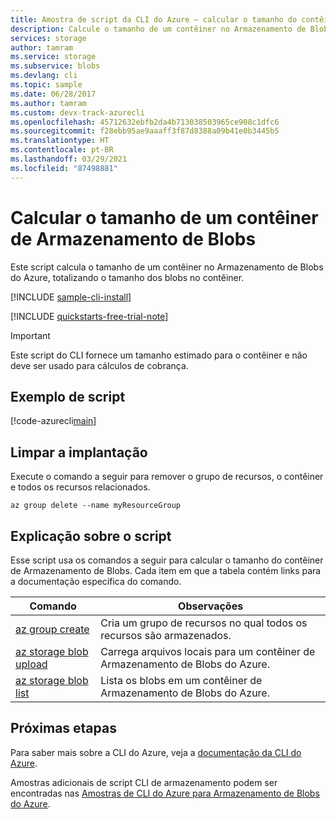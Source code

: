 ```yaml
---
title: Amostra de script da CLI do Azure – calcular o tamanho do contêiner de blob | Microsoft Docs
description: Calcule o tamanho de um contêiner no Armazenamento de Blobs do Azure, totalizando o tamanho dos blobs no contêiner.
services: storage
author: tamram
ms.service: storage
ms.subservice: blobs
ms.devlang: cli
ms.topic: sample
ms.date: 06/28/2017
ms.author: tamram
ms.custom: devx-track-azurecli
ms.openlocfilehash: 45712632ebfb2da4b713038503965ce908c1dfc6
ms.sourcegitcommit: f28ebb95ae9aaaff3f87d8388a09b41e0b3445b5
ms.translationtype: HT
ms.contentlocale: pt-BR
ms.lasthandoff: 03/29/2021
ms.locfileid: "87498881"
---
```

# <a name="calculate-the-size-of-a-blob-storage-container"></a>Calcular o tamanho de um contêiner de Armazenamento de Blobs

Este script calcula o tamanho de um contêiner no Armazenamento de Blobs do Azure, totalizando o tamanho dos blobs no contêiner.

[!INCLUDE [sample-cli-install](../../../includes/sample-cli-install.md)]

[!INCLUDE [quickstarts-free-trial-note](../../../includes/quickstarts-free-trial-note.md)]

> [!IMPORTANT]
> Este script do CLI fornece um tamanho estimado para o contêiner e não deve ser usado para cálculos de cobrança.

## <a name="sample-script"></a>Exemplo de script

[!code-azurecli[main](../../../cli_scripts/storage/calculate-container-size/calculate-container-size.sh?highlight=2-3 "Calculate container size")]

## <a name="clean-up-deployment"></a>Limpar a implantação

Execute o comando a seguir para remover o grupo de recursos, o contêiner e todos os recursos relacionados.

```azurecli-interactive
az group delete --name myResourceGroup
```

## <a name="script-explanation"></a>Explicação sobre o script

Esse script usa os comandos a seguir para calcular o tamanho do contêiner de Armazenamento de Blobs. Cada item em que a tabela contém links para a documentação específica do comando.

| Comando | Observações |
|---|---|
| [az group create](/cli/azure/group) | Cria um grupo de recursos no qual todos os recursos são armazenados. |
| [az storage blob upload](/cli/azure/storage/account) | Carrega arquivos locais para um contêiner de Armazenamento de Blobs do Azure. |
| [az storage blob list](/cli/azure/storage/account/keys) | Lista os blobs em um contêiner de Armazenamento de Blobs do Azure. |

## <a name="next-steps"></a>Próximas etapas

Para saber mais sobre a CLI do Azure, veja a [documentação da CLI do Azure](/cli/azure).

Amostras adicionais de script CLI de armazenamento podem ser encontradas nas [Amostras de CLI do Azure para Armazenamento de Blobs do Azure](../blobs/storage-samples-blobs-cli.md).
